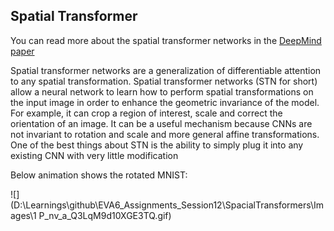 ## Spatial Transformer

You can read more about the spatial transformer networks in the [DeepMind paper](https://arxiv.org/abs/1506.02025)

Spatial transformer networks are a generalization of differentiable attention to any spatial transformation. Spatial transformer networks (STN for short) allow a neural network to learn how to perform spatial transformations on the input image in order to enhance the geometric invariance of the model. For example, it can crop a region of interest, scale and correct the orientation of an image. It can be a useful mechanism because CNNs are not invariant to rotation and scale and more general affine transformations. One of the best things about STN is the ability to simply plug it into any existing CNN with very little modification

Below animation shows the rotated MNIST:

![](D:\Learnings\github\EVA6_Assignments_Session12\SpacialTransformers\Images\1 P_nv_a_Q3LqM9d10XGE3TQ.gif)



